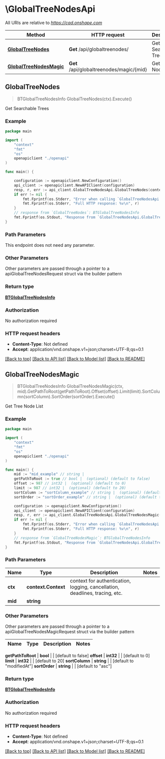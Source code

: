 # \GlobalTreeNodesApi

All URIs are relative to *https://cad.onshape.com*

Method | HTTP request | Description
------------- | ------------- | -------------
[**GlobalTreeNodes**](GlobalTreeNodesApi.md#GlobalTreeNodes) | **Get** /api/globaltreenodes/ | Get Searchable Trees
[**GlobalTreeNodesMagic**](GlobalTreeNodesApi.md#GlobalTreeNodesMagic) | **Get** /api/globaltreenodes/magic/{mid} | Get Tree Node List



## GlobalTreeNodes

> BTGlobalTreeNodesInfo GlobalTreeNodes(ctx).Execute()

Get Searchable Trees

### Example

```go
package main

import (
    "context"
    "fmt"
    "os"
    openapiclient "./openapi"
)

func main() {

    configuration := openapiclient.NewConfiguration()
    api_client := openapiclient.NewAPIClient(configuration)
    resp, r, err := api_client.GlobalTreeNodesApi.GlobalTreeNodes(context.Background(), ).Execute()
    if err != nil {
        fmt.Fprintf(os.Stderr, "Error when calling `GlobalTreeNodesApi.GlobalTreeNodes``: %v\n", err)
        fmt.Fprintf(os.Stderr, "Full HTTP response: %v\n", r)
    }
    // response from `GlobalTreeNodes`: BTGlobalTreeNodesInfo
    fmt.Fprintf(os.Stdout, "Response from `GlobalTreeNodesApi.GlobalTreeNodes`: %v\n", resp)
}
```

### Path Parameters

This endpoint does not need any parameter.

### Other Parameters

Other parameters are passed through a pointer to a apiGlobalTreeNodesRequest struct via the builder pattern


### Return type

[**BTGlobalTreeNodesInfo**](BTGlobalTreeNodesInfo.md)

### Authorization

No authorization required

### HTTP request headers

- **Content-Type**: Not defined
- **Accept**: application/vnd.onshape.v1+json;charset=UTF-8;qs=0.1

[[Back to top]](#) [[Back to API list]](../README.md#documentation-for-api-endpoints)
[[Back to Model list]](../README.md#documentation-for-models)
[[Back to README]](../README.md)


## GlobalTreeNodesMagic

> BTGlobalTreeNodesInfo GlobalTreeNodesMagic(ctx, mid).GetPathToRoot(getPathToRoot).Offset(offset).Limit(limit).SortColumn(sortColumn).SortOrder(sortOrder).Execute()

Get Tree Node List

### Example

```go
package main

import (
    "context"
    "fmt"
    "os"
    openapiclient "./openapi"
)

func main() {
    mid := "mid_example" // string | 
    getPathToRoot := true // bool |  (optional) (default to false)
    offset := 987 // int32 |  (optional) (default to 0)
    limit := 987 // int32 |  (optional) (default to 20)
    sortColumn := "sortColumn_example" // string |  (optional) (default to "modifiedAt")
    sortOrder := "sortOrder_example" // string |  (optional) (default to "asc")

    configuration := openapiclient.NewConfiguration()
    api_client := openapiclient.NewAPIClient(configuration)
    resp, r, err := api_client.GlobalTreeNodesApi.GlobalTreeNodesMagic(context.Background(), mid).GetPathToRoot(getPathToRoot).Offset(offset).Limit(limit).SortColumn(sortColumn).SortOrder(sortOrder).Execute()
    if err != nil {
        fmt.Fprintf(os.Stderr, "Error when calling `GlobalTreeNodesApi.GlobalTreeNodesMagic``: %v\n", err)
        fmt.Fprintf(os.Stderr, "Full HTTP response: %v\n", r)
    }
    // response from `GlobalTreeNodesMagic`: BTGlobalTreeNodesInfo
    fmt.Fprintf(os.Stdout, "Response from `GlobalTreeNodesApi.GlobalTreeNodesMagic`: %v\n", resp)
}
```

### Path Parameters


Name | Type | Description  | Notes
------------- | ------------- | ------------- | -------------
**ctx** | **context.Context** | context for authentication, logging, cancellation, deadlines, tracing, etc.
**mid** | **string** |  | 

### Other Parameters

Other parameters are passed through a pointer to a apiGlobalTreeNodesMagicRequest struct via the builder pattern


Name | Type | Description  | Notes
------------- | ------------- | ------------- | -------------

 **getPathToRoot** | **bool** |  | [default to false]
 **offset** | **int32** |  | [default to 0]
 **limit** | **int32** |  | [default to 20]
 **sortColumn** | **string** |  | [default to &quot;modifiedAt&quot;]
 **sortOrder** | **string** |  | [default to &quot;asc&quot;]

### Return type

[**BTGlobalTreeNodesInfo**](BTGlobalTreeNodesInfo.md)

### Authorization

No authorization required

### HTTP request headers

- **Content-Type**: Not defined
- **Accept**: application/vnd.onshape.v1+json;charset=UTF-8;qs=0.1

[[Back to top]](#) [[Back to API list]](../README.md#documentation-for-api-endpoints)
[[Back to Model list]](../README.md#documentation-for-models)
[[Back to README]](../README.md)

